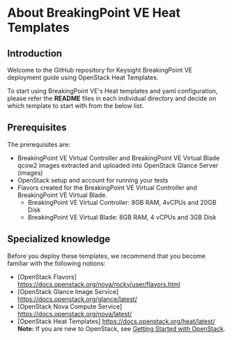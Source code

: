 # About BreakingPoint VE Heat Templates 

## Introduction 

Welcome to the GitHub repository for Keysight BreakingPoint VE deployment guide using OpenStack Heat Templates. 

To start using BreakingPoint VE's Heat templates and yaml configuration, please refer the **README** files in each individual directory and decide on which template to start with from the below list.

## Prerequisites

The prerequisites are:
- BreakingPoint VE Virtual Controller and BreakingPoint VE Virtual Blade qcow2 images extracted and uploaded into OpenStack Glance Server (images)
- OpenStack setup and account for running your tests
- Flavors created for the BreakingPoint VE Virtual Controller and BreakingPoint VE Virtual Blade.
  - BreakingPoint VE Virtual Controller: 8GB RAM, 4vCPUs and 20GB Disk
  - BreakingPoint VE Virtual Blade: 8GB RAM, 4 vCPUs and 3GB Disk
 
## Specialized knowledge
Before you deploy these templates, we recommend that you become familiar with the following notions:
- [OpenStack Flavors] https://docs.openstack.org/nova/rocky/user/flavors.html
- [OpenStack Glance Image Service] https://docs.openstack.org/glance/latest/
- [OpenStack Nova Compute Service] https://docs.openstack.org/nova/latest/
- [OpenStack Heat Templates] https://docs.openstack.org/heat/latest/
**Note:** If you are new to OpenStack, see [Getting Started with OpenStack](https://www.openstack.org/software/start/).
